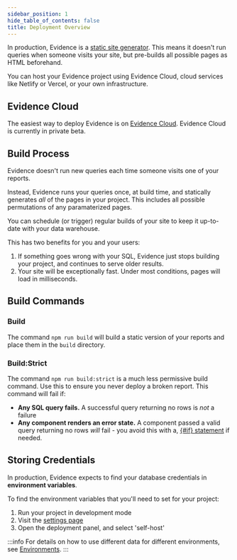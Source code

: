 ```yaml
---
sidebar_position: 1
hide_table_of_contents: false
title: Deployment Overview
---
```


In production, Evidence is a [static site generator](https://www.netlify.com/blog/2020/04/14/what-is-a-static-site-generator-and-3-ways-to-find-the-best-one/). This means it doesn't run queries when someone visits your site, but pre-builds all possible pages as HTML beforehand.

You can host your Evidence project using Evidence Cloud, cloud services like Netlify or Vercel, or your own infrastructure.

## Evidence Cloud

The easiest way to deploy Evidence is on [Evidence Cloud](evidence-cloud). Evidence Cloud is currently in private beta.

## Build Process

Evidence doesn't run new queries each time someone visits one of your reports.

Instead, Evidence runs your queries once, at build time, and statically generates _all_ of the pages in your project. This includes all possible permutations of any paramaterized pages.

You can schedule (or trigger) regular builds of your site to keep it up-to-date with your data warehouse.

This has two benefits for you and your users:

1. If something goes wrong with your SQL, Evidence just stops building your project, and continues to serve older results.
2. Your site will be exceptionally fast. Under most conditions, pages will load in milliseconds.

## Build Commands

### Build

The command `npm run build` will build a static version of your reports and place them in the `build` directory.

### Build:Strict

The command `npm run build:strict` is a much less permissive build command. Use this to ensure you never deploy a broken report.
This command will fail if:

- **Any SQL query fails.** A successful query returning no rows is _not_ a failure
- **Any component renders an error state.** A component passed a valid query returning no rows _will_ fail - you avoid this with a, [{#if} statement](/core-concepts/if-else) if needed.

## Storing Credentials

In production, Evidence expects to find your database credentials in **environment variables**.

To find the environment variables that you'll need to set for your project:

1. Run your project in development mode
1. Visit the [settings page](https://localhost:3000/settings)
1. Open the deployment panel, and select 'self-host'

:::info
For details on how to use different data for different environments, see [Environments](/deployment/environments).
:::
